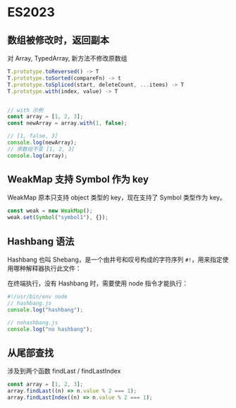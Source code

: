 # ES2023

## 数组被修改时，返回副本

对 Array, TypedArray, 新方法不修改原数组

```js
T.prototype.toReversed() -> T
T.prototype.toSorted(compareFn) -> t
T.prototype.toSpliced(start, deleteCount, ...items) -> T
T.prototype.with(index, value) -> T


// with 示例
const array = [1, 2, 3];
const newArray = array.with(1, false);

// [1, false, 3]
console.log(newArray);
// 原数组不变 [1, 2, 3]
console.log(array);
```

## WeakMap 支持 Symbol 作为 key

WeakMap 原本只支持 object 类型的 key，现在支持了 Symbol 类型作为 key。

```js
const weak = new WeakMap();
weak.set(Symbol("symbol1"), {});
```

## Hashbang 语法

Hashbang 也叫 Shebang，是一个由井号和叹号构成的字符序列 `#!`，用来指定使用哪种解释器执行此文件：

在终端执行，没有 Hashbang 时，需要使用 node 指令才能执行：

```js
#!/usr/bin/env node
// hashbang.js
console.log("hashbang");

// nohashbang.js
console.log("no hashbang");
```

## 从尾部查找

涉及到两个函数 findLast / findLastIndex

```js
const array = [1, 2, 3];
array.findLast((n) => n.value % 2 === 1);
array.findLastIndex((n) => n.value % 2 === 1);
```
